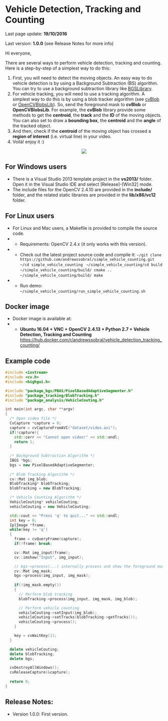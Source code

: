 Vehicle Detection, Tracking and Counting
========================================

Last page update: **19/10/2016**

Last version: **1.0.0** (see Release Notes for more info)

Hi everyone,

There are several ways to perform vehicle detection, tracking and counting.
Here is a step-by-step of a simplest way to do this: 

1. First, you will need to detect the moving objects. An easy way to do vehicle detection is by using a Background Subtraction (BS) algorithm. You can try to use a background subtraction library like [BGSLibrary](https://github.com/andrewssobral/bgslibrary#bgslibrary).
2. For vehicle tracking, you will need to use a tracking algorithm. A simplest way to do this is by using a blob tracker algorithm (see [cvBlob](https://code.google.com/p/cvblob/) or [OpenCVBlobsLib](http://opencvblobslib.github.io/opencvblobslib/)). So, send the foreground mask to **cvBlob** or **OpenCVBlobsLib**. For example, the **cvBlob** library provide some methods to get the **centroid**, the **track** and the **ID** of the moving objects. You can also set to draw a **bounding box**, the **centroid** and the **angle** of the tracked object.
3. And then, check if the **centroid** of the moving object has crossed a **region of interest** (i.e. virtual line) in your video.
4. Voilà! enjoy it :)

<p align="center"><img src="https://sites.google.com/site/andrewssobral/vehicle_counting_screen.png" /></p>

For Windows users
-----------------
* There is a Visual Studio 2013 template project in the **vs2013/** folder. Open it in the Visual Studio IDE and select [Release]-[Win32] mode.
* The include files for the OpenCV 2.4.10 are provided in the **include/** folder, and the related static libraries are provided in the **lib/x86/vc12** folder.

For Linux users
-----------------
* For Linux and Mac users, a Makefile is provided to compile the source code.
* * Requirements: OpenCV 2.4.x (it only works with this version).
* * Check out the latest project source code and compile it:
```~/git clone https://github.com/andrewssobral/simple_vehicle_counting.git ```
```~/cd simple_vehicle_counting ```
```~/simple_vehicle_counting/cd build ```
```~/simple_vehicle_counting/build/ cmake .. ```
```~/simple_vehicle_counting/build/ make ```
* * Run demo:
```~/simple_vehicle_counting/run_simple_vehicle_counting.sh ```

Docker image
----------------------------------------
* Docker image is available at:
* * **Ubuntu 16.04 + VNC + OpenCV 2.4.13 + Python 2.7 + Vehicle Detection, Tracking and Counting**
https://hub.docker.com/r/andrewssobral/vehicle_detection_tracking_counting/

Example code
------------
```C++
#include <iostream>
#include <cv.h>
#include <highgui.h>

#include "package_bgs/PBAS/PixelBasedAdaptiveSegmenter.h"
#include "package_tracking/BlobTracking.h"
#include "package_analysis/VehicleCouting.h"

int main(int argc, char **argv)
{
  /* Open video file */
  CvCapture *capture = 0;
  capture = cvCaptureFromAVI("dataset/video.avi");
  if(!capture){
    std::cerr << "Cannot open video!" << std::endl;
    return 1;
  }
  
  /* Background Subtraction Algorithm */
  IBGS *bgs;
  bgs = new PixelBasedAdaptiveSegmenter;
  
  /* Blob Tracking Algorithm */
  cv::Mat img_blob;
  BlobTracking* blobTracking;
  blobTracking = new BlobTracking;

  /* Vehicle Counting Algorithm */
  VehicleCouting* vehicleCouting;
  vehicleCouting = new VehicleCouting;

  std::cout << "Press 'q' to quit..." << std::endl;
  int key = 0;
  IplImage *frame;
  while(key != 'q')
  {
    frame = cvQueryFrame(capture);
    if(!frame) break;

    cv::Mat img_input(frame);
    cv::imshow("Input", img_input);

    // bgs->process(...) internally process and show the foreground mask image
    cv::Mat img_mask;
    bgs->process(img_input, img_mask);
    
    if(!img_mask.empty())
    {
      // Perform blob tracking
      blobTracking->process(img_input, img_mask, img_blob);

      // Perform vehicle counting
      vehicleCouting->setInput(img_blob);
      vehicleCouting->setTracks(blobTracking->getTracks());
      vehicleCouting->process();
    }

    key = cvWaitKey(1);
  }

  delete vehicleCouting;
  delete blobTracking;
  delete bgs;

  cvDestroyAllWindows();
  cvReleaseCapture(&capture);
  
  return 0;
}
```

Release Notes:
--------------
* Version 1.0.0:
First version.

